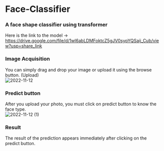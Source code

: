 # Face-Classifier
### A face shape classifier using transformer <br />
Here is the link to the model -> https://drive.google.com/file/d/1wl6abLDMFoktcZ5gJV0sypYQSaij_Cub/view?usp=share_link <br />

### Image Acquisition <br />
You can simply drag and drop your image or upload it using the browse button. (Upload) <br />
![2022-11-12](https://user-images.githubusercontent.com/61421659/201445878-6bb61400-f5bd-4984-89e6-85623df4c39e.png)

### Predict button <br />
After you upload your photo, you must click on predict button to know the face type. <br />
![2022-11-12 (1)](https://user-images.githubusercontent.com/61421659/201445991-e08108a4-c3ab-4634-b8ca-a6858dd30a85.png)
### Result <br />
The result of the prediction appears immediately after clicking on the predict button. <br />
